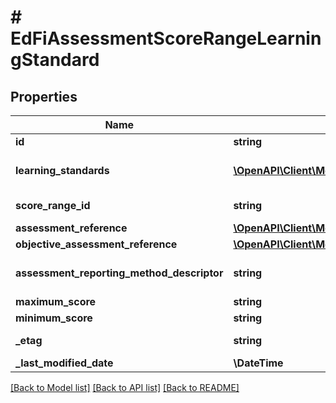 # # EdFiAssessmentScoreRangeLearningStandard

## Properties

Name | Type | Description | Notes
------------ | ------------- | ------------- | -------------
**id** | **string** |  | [optional]
**learning_standards** | [**\OpenAPI\Client\Model\EdFiAssessmentScoreRangeLearningStandardLearningStandard[]**](EdFiAssessmentScoreRangeLearningStandardLearningStandard.md) | An unordered collection of assessmentScoreRangeLearningStandardLearningStandards. Learning standard associated with the score range. |
**score_range_id** | **string** | A unique number or alphanumeric code assigned to the score range associated with one or more learning standards. |
**assessment_reference** | [**\OpenAPI\Client\Model\EdFiAssessmentReference**](EdFiAssessmentReference.md) |  |
**objective_assessment_reference** | [**\OpenAPI\Client\Model\EdFiObjectiveAssessmentReference**](EdFiObjectiveAssessmentReference.md) |  | [optional]
**assessment_reporting_method_descriptor** | **string** | The assessment reporting method defined (e.g., scale score, RIT scale score) associated with the referenced learning standard(s). | [optional]
**maximum_score** | **string** | The maximum score in the score range. |
**minimum_score** | **string** | The minimum score in the score range. |
**_etag** | **string** | A unique system-generated value that identifies the version of the resource. | [optional]
**_last_modified_date** | **\DateTime** | The date and time the resource was last modified. | [optional]

[[Back to Model list]](../../README.md#models) [[Back to API list]](../../README.md#endpoints) [[Back to README]](../../README.md)
